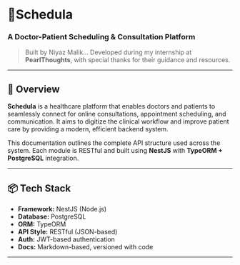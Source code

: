 # 📘Schedula 
### A Doctor-Patient Scheduling & Consultation Platform  
> Built by Niyaz Malik...
> Developed during my internship at **PearlThoughts**, with special thanks for their guidance and resources.

---

## 📖 Overview

**Schedula** is a healthcare platform that enables doctors and patients to seamlessly connect for online consultations, appointment scheduling, and communication. It aims to digitize the clinical workflow and improve patient care by providing a modern, efficient backend system.

This documentation outlines the complete API structure used across the system. Each module is RESTful and built using **NestJS** with **TypeORM + PostgreSQL** integration.

---

## 📦 Tech Stack

- **Framework:** NestJS (Node.js)
- **Database:** PostgreSQL
- **ORM:** TypeORM
- **API Style:** RESTful (JSON-based)
- **Auth:** JWT-based authentication
- **Docs:** Markdown-based, versioned with code

---